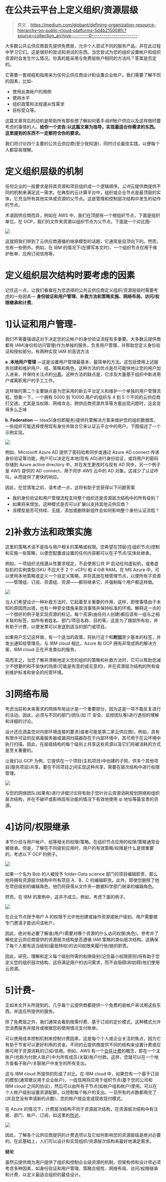 # 在公共云平台上定义组织/资源层级

> 原文：<https://medium.com/globant/defining-organization-resource-hierarchy-on-public-cloud-platforms-5d4b215008fc?source=collection_archive---------0----------------------->

大多数公共云供应商首先提供免费层，允许个人尝试不同的服务产品，并在此过程中学习它们。这是很好的尝试和测试的东西。当您尝试为您的组织设置帐户和组织资源时会发生什么情况。你真的能采用与免费层账户相同的方法吗？答案是否定的。

它需要一套规程和指南来为任何云供应商设计和设置企业帐户。我们需要了解不同的因素，比如-

*   使用此类帐户的用例
*   使用水平
*   组织政策和法规遵从性需求
*   目标受众等。

这篇文章背后的动机是帮助所有那些想了解如何着手*组织*帐户供应以及这样做时要考虑的事情的人。**给你一个忠告:以这篇文章为指导，实现最适合你需求的东西。这里提到的东西不一定都符合你的要求。**

我们将讨论四个主要的公共云供应商(至少我知道)，同时讨论最佳实践，以便每个人都容易理解。

# 定义组织层级的机制

任何企业的一般要求是将其资源和项目组织成一个逻辑顺序。*公共*云提供商提供不同的机制来满足这一需求。在典型的云计算平台中，组织或企业节点是最顶层的实体，它充当所有其他实体或资源的父节点。这是管理和控制层次结构中发生的动作的节点。

术语因供应商而异，例如在 AWS 中，我们在顶部有一个根组织节点，下面是组织单位。在 GCP，我们的文件夹资源以组织节点为父节点。下面是一个对比图-

![](img/50b2ce059d99e916085b689c112f9078.png)

这就把我们带到了云供应商遵循的继承模型的话题，它通常是自顶向下的。然而，也有一些例外。例如，在 IBM 的情况下(在撰写本文时)，一个组织节点仅用于维护账单、应用订阅信用等。

# 定义组织层次结构时要考虑的因素

记住这一点，让我们看看在为您选择的公共云供应商定义组织/资源层级时需要考虑的一些因素— **身份验证和用户管理、补救方法和策略实施、网络布局、访问/权限继承和计费**。

# 1]认证和用户管理-

我们不需要强调这对于决定您的云帐户的身份验证流程有多重要。大多数云提供商都有 IAM(身份和访问管理)作为单独的服务，负责用户管理，并帮助您定义身份验证和授权部分。有两种实现 IAM 的首选方法

**a .本地用户管理** —这是设置用户管理最基本、最简单的方法。这包括使用上述服务创建和维护用户、组、策略和角色。这种方法的优点是尽可能快地让您的用户加入进来，并保持关注点的[分离](https://softwareengineering.stackexchange.com/questions/32581/how-do-you-explain-separation-of-concerns-to-others)。这种方法的缺点是，它涉及大量基于组织中新进用户或离职用户的手工工作。

这样做的第二个主要缺点是为您采用的新云平台定义和维护一个单独的用户管理流程。想象一下，一个拥有 5000 到 10000 用户的组织与 4 到 5 个不同的云供应商打交道。尤其是当权限、网络攻击、跨供应商资源共享等方面出现问题时，这会变得多么乏味

**b. Federation** — IdaaS(身份即服务)提供托管解决方案来维护您的组织数据库。一些组织可能选择使用现有身份并联合它来认证云平台中的用户。下图描述了一个示例实现。

![](img/6434b5181f9fc89acd238a3c1c80d422.png)

例如，Microsoft Azure AD 提供了密码哈希同步或通过 Azure AD connect 传递身份验证等功能，用户可以决定在本地(现有 AD)进行身份验证，或将用户的密码存储到 Azure active directory 中，并在发生更改时与现有 AD 同步。另一个例子是 AWS 提供的 AD connect，用于同步 AWS 云中的 AD 对象。这减少了认证呼叫，从而提供了更快的响应。

因此，在您落笔之前，请考虑一点，这将有助于您获得以下问题答案

*   我的身份验证和用户管理流程支持整个组织还是资源层次结构中的所有级别？
*   如果将来增加，这种模式是否可以扩展以支持其他云供应商？
*   该模型是否可持续、无缝，添加或删除新组件会如何影响整个身份认证流程？

# 2]补救方法和政策实施

这里的策略术语不是指与用户相关的策略或权限。您希望在顶层(在组织节点)控制和实施一些策略，以便您配置或设置的任何内容都可以在子节点/实体处继承。

例如，一项组织法规遵从性要求规定，不会使用公共 IP 启动任何虚拟机，或者虚拟机的实例类型/SKU 不应大于 2 个 vCPU 和 4 GiB RAM。在 MS Azure 中，可以使用本地策略或定义一个自定义策略，并将其放在根管理节点，以便所有子资源——管理组、订阅、资源组、资源——都将继承它，并强制每个用户都这样做。

![](img/6da8cef6470dc8834e747e18abf7b04e.png)

当人们希望设计一种补救方法时，它起着至关重要的作用，这样，即使事情由于未知的原因而出错，也有一种安全措施来取消事情并保持标准的环境。解释这一点的一个很好的例子是实现资源的标记。每个资源(由任何人创建)都应该有一组与之相关联的标签，如所有者姓名、部门/项目名称、目的等。这是为了跟踪所有权，并有助于计费，以便发票可以发送到适当的部门或项目。

如果用户忘记这样做，有一个适当的政策，将执行这个和**附加**至少基本的标签，并发出通知给管理员。与 IBM cloud 相比，Azure 和 GCP 拥有非常成熟的解决方案，IBM cloud 正在开发类似的服务。

简而言之，当您了解并清晰地定义您的组织的策略和补救方法时，它可以帮助您减少不想要的和不愉快的场景(可能是有意的或无意的)，并在资源层次结构的所有级别维护标准和安全的托管环境。

# 3]网络布局

考虑当前和未来需求的网络布局设计是一个重要部分，因为这是一项不能反复进行的活动。因此，必须与不同的部门/团队(如 IT 安全、监控团队等)进行透彻的理解和详细的讨论。

设计还应涵盖您对内部环境连接的要求(或者可能是第二家云供应商)。例如，具有有限许可证的反病毒服务器或漏洞扫描器存在于内部环境中，其可用于在云环境中执行扫描。因此，在层级结构的每个级别上共享这些资源以及它们将被消耗的方式是至关重要的。

让我们以 GCP 为例，它提供在一个项目(主机项目)中创建的子网，供多个其他项目(服务项目)共享。要在不同项目之间实现这种共享，需要在层次结构中进行权限管理。

![](img/e5d4a443fb68a466d4b1efbda66862ec.png)

与您的网络团队(如果有)进行详细讨论将有助于您针对云资源消耗规划网络和组织层次结构，并在不破坏或影响现有功能的情况下有效地使用 ip 地址等最宝贵的资源。

# 4]访问/权限继承

本节介绍与用户帐户、组等相关的权限/策略。在组织节点应用的权限/策略通常会被继承。但是，了解在不同级别应用时，用户的有效策略/权限是什么是很重要的。考虑以下 GCP 的例子。

![](img/f8659dada2f6b7e010cf0d3138d49325.png)

如果一个名为 Bob 的人被授予 folder-Data science 部门的项目编辑职责，那么他将拥有资源层次结构中所有项目 A、B、C 的编辑职责。此外，即使您删除了他在项目级别的编辑角色，他仍将获得从文件夹—数据科学部门继承的编辑角色。

然而，在 IBM 的案例中，这并不成立。例如，考虑下面的例子。

![](img/865824ae5c654d843d1fbdf8b5bae6aa.png)

在企业节点授予用户 A 的权限不允许他创建或操作资源或帐户级别。用户需要被专门邀请才能访问该帐户。

因此，绝对有必要了解谁(用户)需要对哪个资源的什么访问权限(角色)。参考并了解给定云供应商提供的资源层次结构是否遵循 IAM 策略的类似层次结构。这确保了每个人都有适当级别(最低特权)的访问权限来履行他/她的职责。

因此，研究、理解和定义每个级别所需的权限级别(记住最小权限原则)将有助于您定义您的组织层次结构，这将满足用户的访问需求，而不会阻碍(和妨碍)他们使用云资源。

# 5]计费-

正如本文开头所提到的，几乎每个云提供商都提供一个免费的层帐户来试用这些东西，并适应所提供的服务。

除了免费层之外，我们通常会看到按需付费、基于订阅的定价模式，这种模式允许您消费服务并按月或根据您的使用情况支付账单。

可以使用成本控制机制来控制计费因素，这是每个个人或企业关注的焦点，因为它有助于节省可以更好利用的资金。不同的云提供商提供不同的结构来设置计费或应用可用于资源消耗的订阅/信用。例如，AWS 有一个[合并计费](https://docs.aws.amazon.com/awsaccountbilling/latest/aboutv2/consolidated-billing.html)的概念，即在一个主账户(也称为付款人账户)中为所有成员(关联)账户付款。这样，您就可以在一个地方查看子账户/关联账户中发生的所有支出。

这与 IBM cloud 所提供的形成了对比。在 IBM cloud 中，如果您有一个基于订阅的模型(通常建议用于企业帐户)，一组信用将应用于组织节点(基于您的公司和 IBM cloud 之间的协议)，然后可以由所有子节点(如帐户组和帐户)使用。可以在个人帐户级别设置资源配额，以控制每个帐户的支出。一旦所有的点数都用完了(并且您没有申请新的点数)，您的帐户就会变成现收现付模式。

在 Azure 的情况下，计费层次结构不同于资源层次结构，在资源层次结构中有注册、部门、帐户、订阅，如这里的[所述](https://docs.microsoft.com/en-us/azure/cost-management-billing/manage/ea-portal-get-started)。

![](img/fc00eae182921fc0e04483c023d65a99.png)

因此，了解各个云供应商提供的计费选项以及它如何影响您的资源层级是绝对必要的。在此基础上，人们可以设计和实现组织/资源层次结构来最好地满足需求。

**结论**

虽然云提供商为用户提供了组织和控制企业级资源的机制，但架构师和设计师必须考虑多种因素，如身份验证和用户管理、策略合规性、网络布局、访问/权限继承和计费，以定义最适合组织的最佳设计。